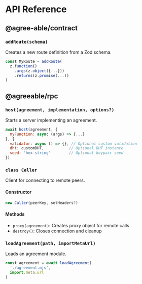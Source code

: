 # API Reference

## @agree-able/contract

### `addRoute(schema)`
Creates a new route definition from a Zod schema.

```js
const MyRoute = addRoute(
  z.function()
    .args(z.object({...}))
    .returns(z.promise(...))
)
```

## @agreeable/rpc

### `host(agreement, implementation, options?)`
Starts a server implementing an agreement.

```js
await host(agreement, {
  myFunction: async (args) => {...}
}, {
  validator: async () => {}, // Optional custom validation
  dht: customDHT,           // Optional DHT instance
  seed: 'hex-string'        // Optional keypair seed
})
```

### `class Caller`
Client for connecting to remote peers.

#### Constructor
```js
new Caller(peerKey, setHeaders?)
```

#### Methods
- `proxy(agreement)`: Creates proxy object for remote calls
- `destroy()`: Closes connection and cleanup

### `loadAgreement(path, importMetaUrl)`
Loads an agreement module.

```js
const agreement = await loadAgreement(
  './agreement.mjs',
  import.meta.url
)
```
